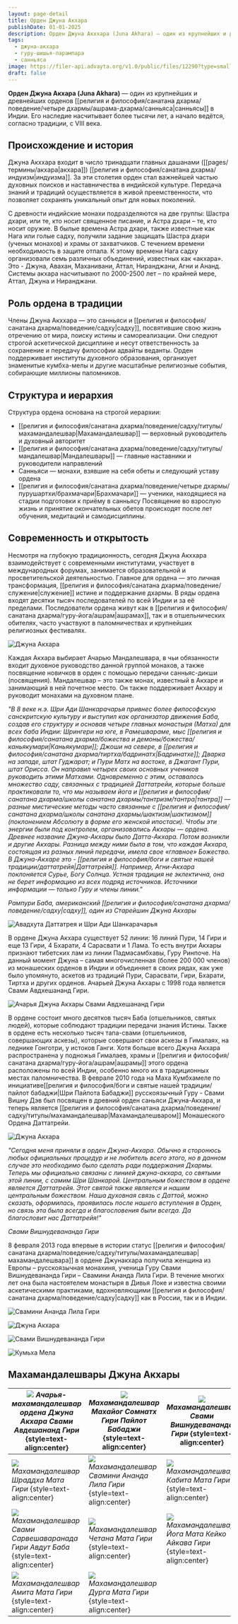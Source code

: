 ```yaml
---
layout: page-detail
title: Орден Джуна Акхара
publishDate: 01-01-2025
description: Орден Джуна Акххара (Juna Akhara) — один из крупнейших и древнейших орденов санньяса в Индии. Его наследие насчитывает более тысячи лет, а начало ведётся, согласно традиции, с VIII века.
tags:
  - джуна-акхара
  - гуру-шишья-парампара
  - санньяса
image: https://filer-api.advayta.org/v1.0/public/files/12290?type=small
draft: false
---
```

**Орден Джуна Акхара (Juna Akhara)** — один из крупнейших и древнейших орденов [[религия и философия/санатана дхарма/поведение/четыре дхармы/ашрама-дхарма/санньяса|санньясы]] в Индии. Его наследие насчитывает более тысячи лет, а начало ведётся, согласно традиции, с VIII века.
## **Происхождение и история**
Джуна Акххара входит в число тринадцати главных дашанами ([[pages/термины/акхара|акхара]]) [[религия и философия/санатана дхарма/индуизм|индуизма]]. За эти столетия орден стал важнейшей частью духовных поисков и наставничества в индийской культуре. Передача знаний и традиций осуществляется в живой преемственности, что позволяет сохранять уникальный опыт для новых поколений.

 С древности индийские монахи подразделяются на две группы: Шастра дхари, или те, кто носит священное писание, и Астра дхари – те, кто носит оружие.
 В былые времена Астра дхари, также известные как Нага или голые садху, получили задание защищать Шастра дхари (ученых монахов) и храмы от захватчиков. С течением времени необходимость в защите отпала. К этому времени Нага садху организовали семь различных объединений, известных как «акхара». Это - Джуна, Авахан, Маханивани, Аттал, Ниранджани, Агни и Ананд. Системы акхара насчитывают по 2000-2500 лет – по крайней мере, Аттал, Джуна и Ниранджани.
## **Роль ордена в традиции**
Члены Джуна Акххара — это санньяси и [[религия и философия/санатана дхарма/поведение/садху|садху]], посвятившие свою жизнь отречению от мира, поиску истины и самореализации. Они следуют строгой аскетической дисциплине и несут ответственность за сохранение и передачу философии адвайты веданты. Орден поддерживает институты духовного образования, организует знаменитые кумбха-мелы и другие масштабные религиозные события, собирающие миллионы паломников.
## **Структура и иерархия**
Структура ордена основана на строгой иерархии:
- [[религия и философия/санатана дхарма/поведение/садху/титулы/махамандалешвар|Махамандалешвар]] — верховный руководитель и духовный авторитет
- [[религия и философия/санатана дхарма/поведение/садху/титулы/мандалешвар|Мандалешвары]] — главные наставники и руководители направлений
- Санньяси — монахи, взявшие на себя обеты и следующий уставу ордена
- [[религия и философия/санатана дхарма/поведение/четыре дхармы/пурушартхи/брахмачари|Брахмачари]] — ученики, находящиеся на стадии подготовки к приёму в санньясу
Посвящение во взрослую жизнь и принятие окончательных обетов происходят после лет обучения, медитаций и самодисциплины.
## **Современность и открытость**
Несмотря на глубокую традиционность, сегодня Джуна Акххара взаимодействует с современными институтами, участвует в международных форумах, занимается образовательной и просветительской деятельностью. Главное для ордена — это личная трансформация, [[религия и философия/санатана дхарма/поведение/служение|служение]] истине и поддержание дхармы.
В ряды ордена входят десятки тысяч последователей по всей Индии и за её пределами.
Последователи ордена живут как в [[религия и философия/санатана дхарма/гуру-йога/ашрам|ашрамах]], так и в отшельнических обителях, часто участвуют в паломничествах и крупнейших религиозных фестивалях.

![Джуна Акхара](https://filer-api.advayta.org/v1.0/public/files/12290?type=medium "Джуна Акхара")  

 Каждая Акхара выбирает Ачарью Мандалешвара, в чьи обязанности входит духовное руководство данной группой монахов, а также посвящение новичков в орден с помощью передачи санньяс-дикши (посвящения). Мандалешвар – это также монах, известный в Акхаре и занимающий в ней почетное место. Он также поддерживает Акхару и руководит монахами на духовном плане.
 
_"В 8 веке н.э. Шри Ади Шанкарачарья привнес более философскую санскритскую культуру и выступил как организатор движения Баба, создав его структуру и основав четыре главных монастыря (Матха) для всех баба Индии: Шрингери на юге, в Рамешвараме, мыс [[религия и философия/санатана дхарма/божества и демоны/божества/каньякумари|Каньякумари]]; Джоши на севере, в [[религия и философия/санатана дхарма/тиртха/бадринатх|Бадринатхе]]; Дварка на западе, штат Гуджарат; и Пури Матх на востоке, в Джагант Пури, штат Орисса. Он направил четырех своих основных учеников руководить этими Матхами._ 
_Одновременно с этим, оставалось множество саду, связанных с традицией Даттатрейи, которые больше практиковали то, что мы называем йога и [[религия и философия/санатана дхарма/школы санатана дхармы/тантризм/тантра|тантра]] — разные мистические методы часто связанные с [[религия и философия/санатана дхарма/школы санатана дхармы/шактизм|шактизмом]] (поклонением Абсолюту в форме его женской ипостаси)._ 
_Чтобы эти энергии были под контролем, организовались Акхары — ордена. Древнее название Джуна-Акхары было Датта-Акхара. Потом возникли и другие Акхары. Разница между ними была в том, что каждая Акхара, состоящая из разных линий передачи, имела свое «главное» Божество._ 
_В Джуна-Акхаре это - [[религия и философия/боги и святые нашей традиции/даттатрейя|Даттатрейя]]. Например, Агни-Акхара поклоняется Сурье, Богу Солнца. Устная традиция не эклектична, она не берет информацию из всех подряд источников. Источники информации — только Гуру и члены линии."_

_Рампури Баба, американский [[религия и философия/санатана дхарма/поведение/садху|садху]], один из Старейшин Джуна Акхары_ 

![Авадхута Даттатрея и Шри Ади Шанкарачарья](https://filer-api.advayta.org/v1.0/public/files/12291?type=medium "Авадхута Даттатрея и Шри Ади Шанкарачарья") 

В ордене Джуна Акхара существует 52 линии: 16 линий Пури, 14 Гири и еще 13 Гири, 4 Бхарати, 4 Сарасвати и 1 Лама. То есть внутри Акхары признают тибетских лам из линии Падмасамбхавы, Гуру Ринпоче.
На данный момент Джуна – самая многочисленная (более 200 000 членов) из монашеских орденов в Индии и объединяет в своих рядах, как уже было упомянуто, аскетов из традиций Пури, Сарасвати, Гири, Бхарати, Тиртха и других орденов.
Ачарьей Джуна Акхары с 1998 года является Свами Авдхешананд Гири.

![Ачарья Джуна Акхары Свами Авдхешананд Гири](https://filer-api.advayta.org/v1.0/public/files/12301?type=medium "Ачарья Джуна Акхары Свами Авдхешананд Гири") 

В ордене состоит много десятков тысяч Баба (отшельников, святых людей), которые соблюдают традиции передачи знания Истины. Также в ордене есть несколько тысяч тапа-свами (отшельников, совершающих аскезы), которые совершают свои аскезы в Гималаях, на леднике Гонготри, у истоков Ганги.
Хотя больше всего Джуна Акхара распространена у подножья Гималаев, храмы и [[религия и философия/санатана дхарма/гуру-йога/ашрам|ашрамы]] этого ордена расположены по всей Индии, особенно много их в традиционных местах паломничества.
В феврале 2010 года на Маха Кумбхамеле по инициативе[[религия и философия/боги и святые нашей традиции/пайлот бабаджи|Шри Пайлота Бабаджи]] русскоязычный Гуру - Свами Вишну Дэв был посвящен в древний орден саньяси Джуна-Акхара, и теперь является [[религия и философия/санатана дхарма/поведение/садху/титулы/махамандалешвар|Махамандалешваром]] Монашеского Ордена Даттатрейи.

![Джуна Акхара](https://filer-api.advayta.org/v1.0/public/files/12302?type=medium "Джуна Акхара")  

_"Сегодня меня приняли в орден Джуна-Акхара. Обычно я сторонюсь любых официальных процедур и не любитель всего этого, но в данном случае это необходимо было сделать ради поддержания Дхармы. Теперь мы официально связаны с линией джуна-акхара, со святыми этой линии, с самим Шри Шанкарой. 
Центральным божеством в ордене является Даттатрейя. Этот святой также является и нашим центральным божеством. Наша духовная связь с Даттой, можно сказать, оформилась, проявилась после нашего вступления в Орден, но связь эта была всегда и благословения были всегда. Да благословит нас Даттатрейя!"_

_Свами Вишнудевананда Гири_ 

8 февраля 2013 года впервые в истории статус [[религия и философия/санатана дхарма/поведение/садху/титулы/махамандалешвар|махамандалешвара]] в ордене Джунакхара получила женщина из Европы – русскоязычная монахиня, ученица Гуру Свами Вишнудевананда Гири – Свамини Ананда Лила Гири. В течение многих лет она была настоятелем монастыря в Дивья Локе и известна своими аскетическими практиками, вдохновляющими [[религия и философия/санатана дхарма/поведение/садху|садху]] как в России, так и в Индии.  

![Свамини Ананда Лила Гири](https://filer-api.advayta.org/v1.0/public/files/12306?type=medium "Свамини Ананда Лила Гири")  

![Джуна Акхара](https://filer-api.advayta.org/v1.0/public/files/12484?type=medium "Джуна Акхара")  

![Свами Вишнудевананда Гири](https://filer-api.advayta.org/v1.0/public/files/12536?type=medium "Свами Вишнудевананда Гири и Свами Авдхешананд Гири")  

![Кумьха Мела](https://filer-api.advayta.org/v1.0/public/files/12555?type=medium "Кумбха Мела")  

## **Махамандалешвары Джуна Акхары**
  
  
| ![](https://filer-api.advayta.org/v1.0/public/files/12601?type=medium) _Ачарья-махамандалешвар ордена Джуна Акхара Свами Авдешананд Гири_ {style=text-align:center} | ![](https://filer-api.advayta.org/v1.0/public/files/12626?type=medium) _Махамандалешвар Махайог Сомнатх Гири Пайлот Бабаджи_ {style=text-align:center} | ![](https://filer-api.advayta.org/v1.0/public/files/12648?type=medium) _Махамандалешвар Свами Вишнудевананда Гири_ {style=text-align:center}   |
| ------------------------------------------------------------------------------------------------------------------------------------------------------------------- | ------------------------------------------------------------------------------------------------------------------------------------------------------ | ---------------------------------------------------------------------------------------------------------------------------------------------- |
| ![](https://filer-api.advayta.org/v1.0/public/files/12652?type=medium) *Махамандалешвар Шраддха Мата Гири* {style=text-align:center}                                | ![](https://filer-api.advayta.org/v1.0/public/files/12662?type=medium) _Махамандалешвар Свамини Ананда Лила Гири_ {style=text-align:center}            | ![](https://filer-api.advayta.org/v1.0/public/files/12666?type=medium) _Махамандалешвар Кабита Мата Гири_ {style=text-align:center}            |
| ![](https://filer-api.advayta.org/v1.0/public/files/12673?type=medium) _Махамандалешвар Свами Сарвешаваранада Гири Авдут Баба_ {style=text-align:center}            | ![](https://filer-api.advayta.org/v1.0/public/files/12674?type=medium) _Махамандалешвар Четана Мата Гири_ {style=text-align:center}                    | ![](https://filer-api.advayta.org/v1.0/public/files/12675?type=medium) _Махамандалешвар Йога Мата Кейко Айкава Гири_ {style=text-align:center} |
| ![](https://filer-api.advayta.org/v1.0/public/files/12676?type=medium) _Махамандалешвар Амита Мата Гири_ {style=text-align:center}                                  | ![](https://filer-api.advayta.org/v1.0/public/files/12677?type=medium) _Махамандалешвар Дурга Мата Гири_ {style=text-align:center}                     |                                                                                                                                                |

  
